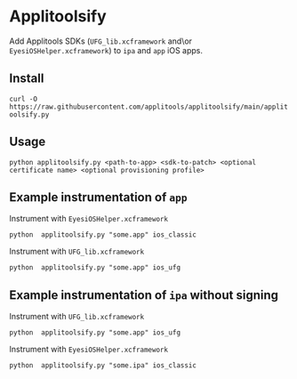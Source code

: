 # Applitoolsify
Add Applitools SDKs (`UFG_lib.xcframework` and\or `EyesiOSHelper.xcframework`) to `ipa` and `app` iOS apps.

## Install
`curl -O https://raw.githubusercontent.com/applitools/applitoolsify/main/applitoolsify.py`

## Usage
`python applitoolsify.py <path-to-app> <sdk-to-patch> <optional certificate name> <optional provisioning profile>`

## Example instrumentation of `app`
Instrument with `EyesiOSHelper.xcframework`

`python  applitoolsify.py "some.app" ios_classic`

Instrument with `UFG_lib.xcframework`

`python  applitoolsify.py "some.app" ios_ufg`

## Example instrumentation of `ipa` without signing
Instrument with `UFG_lib.xcframework`

`python  applitoolsify.py "some.app" ios_ufg`

Instrument with `EyesiOSHelper.xcframework`

`python  applitoolsify.py "some.ipa" ios_classic`
